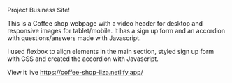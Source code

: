 Project Business Site!

This is a Coffee shop webpage with a video header for desktop and responsive images for tablet/mobile. It has a sign up form and an accordion with questions/answers made with Javascript.

I used flexbox to align elements in the main section, styled sign up form with CSS and created the accordion with Javascript.

View it live
https://coffee-shop-liza.netlify.app/
